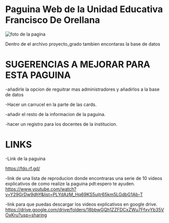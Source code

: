 # Paguina Web de la Unidad Educativa Francisco De Orellana 

![foto de la pagina](https://user-images.githubusercontent.com/54120231/125863344-eed7586b-43d3-4727-8246-da770c07ebb3.png)

Dentro de el archivo proyecto_grado tambien encontaras la base de datos 

# SUGERENCIAS A MEJORAR PARA ESTA PAGUINA
-añadirle la opcion de reguitrar mas administradores y añadirlos a la base de datos

-Hacer un carrucel en la parte de las cards.

-añadir el resto de la informacion de la paguina.

-hacer un registro para los docentes de la institucion.

# LINKS
-Link de la paguina 

https://fdo.rf.gd/

-link de una lista de reproducion donde encontraras una serie de 10 videos explicativos de como realize la paguina pdt:espero te ayuden.
https://www.youtube.com/watch?v=Y29GrDw9dhY&list=PLYdAzM_Hq69KS5ujtr65km5LGdbG1Ab-T 

-link para que puedas descargar los videos explicativos en google drive.
https://drive.google.com/drive/folders/18bbwGQh1ZZFDCxZWu7FfxyYb35VOxKru?usp=sharing

